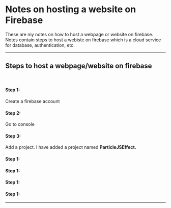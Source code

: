 # Notes on hosting a website on Firebase
These are my notes on how to host a webpage or website on firebase. 
Notes contain steps to host a webiste on firebase which is a cloud service for database, authentication, etc. 
<hr>
<h2> Steps to host a webpage/website on firebase </h2> 
<br/>
<h4>Step 1:</h4>
Create a firebase account
<h4>Step 2:</h4>
Go to console
<h4>Step 3:</h4>
Add a project. 
I have added a project named <b>ParticleJSEffect.</b>
<h4>Step 1:</h4>
<h4>Step 1:</h4>
<h4>Step 1:</h4>
<h4>Step 1:</h4>






<hr>

